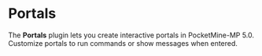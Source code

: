 # Portals
The **Portals** plugin lets you create interactive portals in PocketMine-MP 5.0. Customize portals to run commands or show messages when entered.
